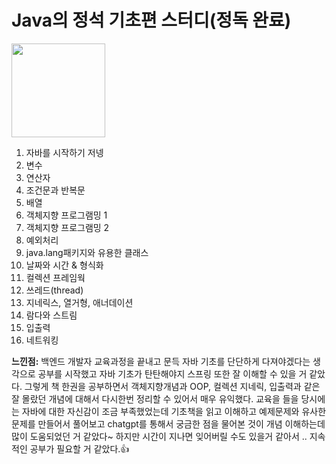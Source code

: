 # Java의 정석 기초편 스터디(정독 완료)

<img src="https://user-images.githubusercontent.com/116619009/220857602-4fe6bbcd-157f-4140-83a7-bf441371a45b.png" width="150">

1. 자바를 시작하기 저넹
2. 변수
3. 연산자
4. 조건문과 반복문
5. 배열
6. 객체지향 프로그램밍 1
7. 객체지향 프로그램밍 2
8. 예외처리
9. java.lang패키지와 유용한 클래스
10. 날짜와 시간 & 형식화
11. 컬렉션 프레임웍
12. 쓰레드(thread)
13. 지네릭스, 열거형, 애너데이션
14. 람다와 스트림
15. 입출력
16. 네트워킹  

**느낀점:**
백엔드 개발자 교육과정을 끝내고 문득 자바 기초를 단단하게 다져야겠다는 생각으로 공부를 시작했고 자바 기초가 탄탄해야지 스프링 또한
잘 이해할 수 있을 거 같았다. 그렇게 책 한권을 공부하면서 객체지향개념과 OOP, 컬렉션 지네릭, 입출력과 같은 
잘 몰랐던 개념에 대해서 다시한번 정리할 수 있어서 매우 유익했다. 
교육을 들을 당시에는 자바에 대한 자신감이 조금 부족했었는데 기초책을 읽고 이해하고 예제문제와 유사한 문제를 만들어서 풀어보고 
chatgpt를 통해서 궁금한 점을 물어본 것이 개념 이해하는데 많이 도움되었던 거 같았다~ 
하지만 시간이 지나면 잊어버릴 수도 있을거 같아서 .. 지속적인 공부가 필요할 거 같았다.:+1:
